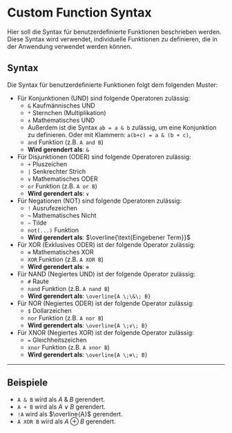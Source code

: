 # Custom Function Syntax

Hier soll die Syntax für benutzerdefinierte Funktionen beschrieben werden. Diese Syntax wird verwendet, individuelle Funktionen zu definieren, die in der Anwendung verwendet werden können.


## Syntax
Die Syntax für benutzerdefinierte Funktionen folgt dem folgenden Muster:
- Für Konjunktionen (UND) sind folgende Operatoren zulässig: 
    - `&` Kaufmännisches UND
    - `*` Sternchen (Multiplikation)
    - `∧` Mathematisches UND
    - Außerdem ist die Syntax `ab = a & b` zulässig, um eine Konjunktion zu definieren. Oder mit Klammern: `a(b+c) = a & (b + c)`,
    - `and` Funktion (z.B. `A and B`)
    - **Wird gerendert als**: `&`
- Für Disjunktionen (ODER) sind folgende Operatoren zulässig:
    - `+` Pluszeichen
    - `|` Senkrechter Strich 
    - `∨` Mathematisches ODER
    - `or` Funktion (z.B. `A or B`)
    - **Wird gerendert als**: `∨`
- Für Negationen (NOT)  sind folgende Operatoren zulässig:
    - `!` Ausrufezeichen
    - `¬` Mathematisches Nicht
    - `~` Tilde
    - `not(...)` Funktion 
    - **Wird gerendert als**: $\overline{\text{Eingebener Term}}$
- Für XOR (Exklusives ODER) ist der folgende Operator zulässig:
    - `⊕` Mathematisches XOR
    - `XOR` Funktion (z.B. `A XOR B`)
    - **Wird gerendert als**: `⊕`
- Für NAND (Negiertes UND) ist der folgende Operator zulässig:
    - `#` Raute
    - `nand` Funktion (z.B. `A nand B`)
    - **Wird gerendert als**: `\overline{A \;\&\; B}`
- Für NOR (Negiertes ODER) ist der folgende Operator zulässig:
    - `$` Dollarzeichen
    - `nor` Funktion (z.B. `A nor B`)
    - **Wird gerendert als**: `\overline{A \;∨\; B}`
- Für XNOR (Negiertes XOR) ist der folgende Operator zulässig:
    - `=` Gleichheitszeichen
    - `xnor` Funktion (z.B. `A xnor B`)
    - **Wird gerendert als**: `\overline{A \;⊕\; B}`


---

## Beispiele
- `A & B` wird als $A \;\&\; B$ gerendert.
- `A + B` wird als $A \;∨\; B$ gerendert.
- `!A` wird als $\overline{A}$ gerendert.
- `A XOR B` wird als $A \;⊕\; B$ gerendert.



